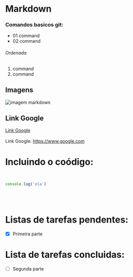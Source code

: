 # Markdown
### Comandos basicos git:

* 01 command
* 02 command

###### Ordenada

1. command
2. command

## Imagens

![imagem markdown](https://www.dummyimage.com/300)

## Link Google
[Link Google](https://www.google.com)
<br><br>
Link Google: https://www.google.com



# Incluindo o coódigo:

```javascript


console.log('ola')
```

<br><br>
# Listas de tarefas pendentes:
- [x] Primeira parte
# Lista de tarefas concluidas:
- [ ] Segunda parte


